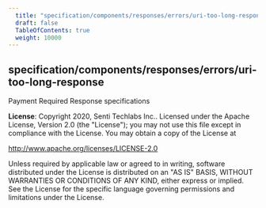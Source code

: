 ```yaml
---
  title: "specification/components/responses/errors/uri-too-long-response"
  draft: false
  TableOfContents: true
  weight: 10000
---
```

<a name="module_specification/components/responses/errors/uri-too-long-response"></a>

## specification/components/responses/errors/uri-too-long-response
Payment Required Response specifications

**License**: Copyright 2020, Senti Techlabs Inc..
Licensed under the Apache License, Version 2.0 (the &quot;License&quot;);
you may not use this file except in compliance with the License.
You may obtain a copy of the License at

   http://www.apache.org/licenses/LICENSE-2.0

Unless required by applicable law or agreed to in writing, software
distributed under the License is distributed on an &quot;AS IS&quot; BASIS,
WITHOUT WARRANTIES OR CONDITIONS OF ANY KIND, either express or implied.
See the License for the specific language governing permissions and
limitations under the License.  
